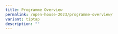 ```yaml
---
title: Programme Overview
permalink: /open-house-2023/programme-overview/
variant: tiptap
description: ""
---
```

